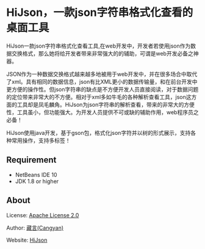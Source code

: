 ﻿# HiJson，一款json字符串格式化查看的桌面工具

HiJson一款json字符串格式化查看工具,在web开发中，开发者若使用json作为数据交换格式，那么她将给开发者带来非常强大的的辅助，可谓是web开发必备之神器。

JSON作为一种数据交换格式越来越多地被用于web开发中，并在很多场合中取代了xml。具有相同的数据信息，json有比XML更小的数据传输量，和在前台开发中更方便的操作性。但json字符串的缺点是不方便开发人员直接阅读，对于数据问题的定位带来非常大的不方便。相对于xml多如牛毛的各种解析查看工具，json这方面的工具却是凤毛麟角。HiJson为json字符串的解析查看，带来的非常大的方便性，工具虽小，但功能强大。为开发人员提供不可或缺的辅助作用，web程序员之必备！

HiJson使用java开发，基于gson包，格式化json字符并以树的形式展示，支持各种常用操作，支持多标签！



## Requirement

* NetBeans IDE 10
* JDK 1.8 or higher




## About

License: [Apache License 2.0](http://www.apache.org/licenses/LICENSE-2.0)

Author: [藏言(Cangyan)](mailto:beetle082@163.com)

Website: [HiJson](https://code.google.com/p/json-view/)
